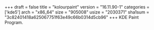 +++
draft = false
title = "kolourpaint"
version = "16.11.90-1"
categories = ['kde5']
arch = "x86_64"
size = "905008"
usize = "2030371"
sha1sum = "3c82401418a625067751f63e49c66b0314d5cb96"
+++
KDE Paint Program.